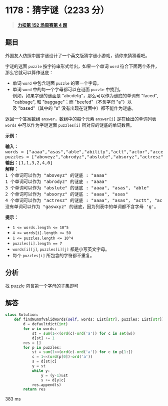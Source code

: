 # 1178：猜字谜（2233 分）


> <u>**[力扣第 152 场周赛第 4 题](https://leetcode.cn/problems/number-of-valid-words-for-each-puzzle/)**</u>

## 题目

<p>外国友人仿照中国字谜设计了一个英文版猜字谜小游戏，请你来猜猜看吧。</p>

<p>字谜的迷面 <code>puzzle</code> 按字符串形式给出，如果一个单词 <code>word</code> 符合下面两个条件，那么它就可以算作谜底：</p>

<ul>
<li>单词 <code>word</code> 中包含谜面 <code>puzzle</code> 的第一个字母。</li>
<li>单词 <code>word</code> 中的每一个字母都可以在谜面 <code>puzzle</code> 中找到。<br />
例如，如果字谜的谜面是 "abcdefg"，那么可以作为谜底的单词有 "faced", "cabbage", 和 "baggage"；而 "beefed"（不含字母 "a"）以及 "based"（其中的 "s" 没有出现在谜面中）都不能作为谜底。</li>
</ul>

<p>返回一个答案数组 <code>answer</code>，数组中的每个元素 <code>answer[i]</code> 是在给出的单词列表 <code>words</code> 中可以作为字谜迷面 <code>puzzles[i]</code> 所对应的谜底的单词数目。</p>



<p><strong>示例：</strong></p>

<pre>
<strong>输入：</strong>
words = ["aaaa","asas","able","ability","actt","actor","access"],
puzzles = ["aboveyz","abrodyz","abslute","absoryz","actresz","gaswxyz"]
<strong>输出：</strong>[1,1,3,2,4,0]
<strong>解释：</strong>
1 个单词可以作为 "aboveyz" 的谜底 : "aaaa"
1 个单词可以作为 "abrodyz" 的谜底 : "aaaa"
3 个单词可以作为 "abslute" 的谜底 : "aaaa", "asas", "able"
2 个单词可以作为 "absoryz" 的谜底 : "aaaa", "asas"
4 个单词可以作为 "actresz" 的谜底 : "aaaa", "asas", "actt", "access"
没有单词可以作为 "gaswxyz" 的谜底，因为列表中的单词都不含字母 'g'。
</pre>



<p><strong>提示：</strong></p>

<ul>
<li><code>1 <= words.length <= 10^5</code></li>
<li><code>4 <= words[i].length <= 50</code></li>
<li><code>1 <= puzzles.length <= 10^4</code></li>
<li><code>puzzles[i].length == 7</code></li>
<li><code>words[i][j]</code>, <code>puzzles[i][j]</code> 都是小写英文字母。</li>
<li>每个 <code>puzzles[i]</code> 所包含的字符都不重复。</li>
</ul>




## 分析


找 puzzle 包含第一个字母的子集即可

## 解答


```python
class Solution:
    def findNumOfValidWords(self, words: List[str], puzzles: List[str]) -> List[int]:
        d = defaultdict(int)
        for w in words:
            st = sum(1<<(ord(c)-ord('a')) for c in set(w))
            d[st] += 1
        res = []
        for p in puzzles:
            st = sum(1<<(ord(c)-ord('a')) for c in p[1:])
            c = 1<<(ord(p[0])-ord('a'))
            s = d[st|c]
            y = st
            while y:
                y = (y-1)&st
                s += d[y|c]
            res.append(s)
        return res
```

383 ms
